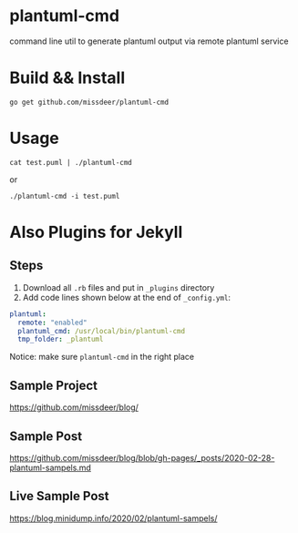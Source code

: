 # plantuml-cmd
command line util to generate plantuml output via remote plantuml service

# Build && Install

```
go get github.com/missdeer/plantuml-cmd
```

# Usage

```
cat test.puml | ./plantuml-cmd
```

or

```
./plantuml-cmd -i test.puml
```

# Also Plugins for Jekyll

## Steps

1. Download all `.rb` files and put in `_plugins` directory
2. Add code lines shown below at the end of `_config.yml`:
```yaml
plantuml:
  remote: "enabled"
  plantuml_cmd: /usr/local/bin/plantuml-cmd   
  tmp_folder: _plantuml
```
Notice: make sure `plantuml-cmd` in the right place

## Sample Project

https://github.com/missdeer/blog/

## Sample Post

https://github.com/missdeer/blog/blob/gh-pages/_posts/2020-02-28-plantuml-sampels.md

## Live Sample Post

https://blog.minidump.info/2020/02/plantuml-sampels/
